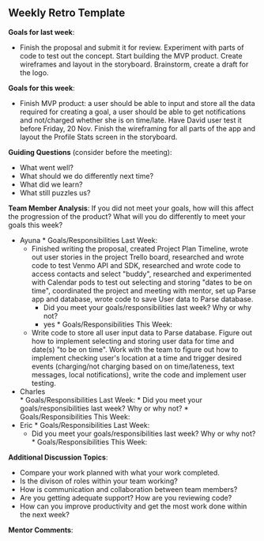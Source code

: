 ## Weekly Retro Template  

**Goals for last week**:
- Finish the proposal and submit it for review. Experiment with parts of code to test out the concept. Start building the MVP product. Create wireframes and layout in the storyboard. Brainstorm, create a draft for the logo.  

**Goals for this week**:
- Finish MVP product: a user should be able to input and store all the data required for creating a goal, a user should be able to get notifications and not/charged whether she is on time/late. Have David user test it before Friday, 20 Nov. Finish the wireframing for all parts of the app and layout the Profile Stats screen in the storyboard.   

**Guiding Questions** (consider before the meeting):

  *  What went well?
  *  What should we do differently next time?
  *  What did we learn?
  *  What still puzzles us?
 
**Team Member Analysis**:
If you did not meet your goals, how will this affect the progression of the product? What will you do differently to meet your goals this week?

  *  Ayuna
    * Goals/Responsibilities Last Week:
      - Finished writing the proposal, created Project Plan Timeline, wrote out user stories in the project Trello board, researched and wrote code to test Venmo API and SDK, researched and wrote code to access contacts and select "buddy", researched and experimented with Calendar pods to test out selecting and storing "dates to be on time", coordinated the project and meeting with mentor, set up Parse app and database, wrote code to save User data to Parse database.        
        * Did you meet your goals/responsibilities last week? Why or why not? 
         - yes
    * Goals/Responsibilities This Week:
      - Write code to store all user input data to Parse database. Figure out how to implement selecting and storing user data for time and date(s) "to be on time". Work with the team to figure out how to implement checking user's location at a time and trigger desired events (charging/not charging based on on time/lateness, text messages, local notifications), write the code and implement user testing. 
  *  Charles    
    * Goals/Responsibilities Last Week:
         * Did you meet your goals/responsibilities last week? Why or why not?
    * Goals/Responsibilities This Week:
  *  Eric
    * Goals/Responsibilities Last Week:
        * Did you meet your goals/responsibilities last week? Why or why not?
    * Goals/Responsibilities This Week:

**Additional Discussion Topics**:

  *  Compare your work planned with what your work completed. 
  *  Is the divison of roles within your team working?
  *  How is communication and collaboration between team members?
  *  Are you getting adequate support? How are you reviewing code?
  *  How can you improve productivity and get the most work done within the next week?

**Mentor Comments**:
